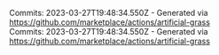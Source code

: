 Commits: 2023-03-27T19:48:34.550Z - Generated via https://github.com/marketplace/actions/artificial-grass
<br>
Commits: 2023-03-27T19:48:34.550Z - Generated via https://github.com/marketplace/actions/artificial-grass
<br>
